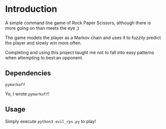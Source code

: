 # Introduction
A simple command line game of Rock Paper Scissors, although there is more going on than meets the eye ;)

The game models the player as a Markov chain and uses it to fuzzily predict the player and slowly win more often.

Completing and using this project taught me not to fall into easy patterns when attempting to best an opponent.

## Dependencies
```
pymarkoff
```
Yo, I wrote `pymarkoff`!

## Usage
Simply execute `python3 evil_rps.py` to play!
